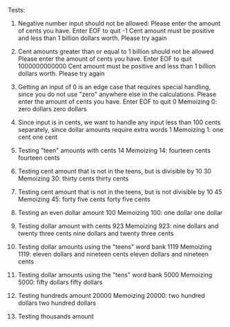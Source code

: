 Tests:
1. Negative number input should not be allowed:
Please enter the amount of cents you have. Enter EOF to quit
-1
Cent amount must be positive and less than 1 billion dollars worth. Please try again

2. Cent amounts greater than or equal to 1 billion should not be allowed
Please enter the amount of cents you have. Enter EOF to quit
1000000000000
Cent amount must be positive and less than 1 billion dollars worth. Please try again

3. Getting an input of 0 is an edge case that requires special handling, since you do
not use "zero" anywhere else in the calculations.
Please enter the amount of cents you have. Enter EOF to quit
0
Memoizing 0: zero dollars
zero dollars

4. Since input is in cents, we want to handle any input less than 100 cents separately,
since dollar amounts require extra words
1
Memoizing 1: one cent
one cent

5. Testing "teen" amounts with cents
14
Memoizing 14: fourteen cents
fourteen cents

6. Testing cent amount that is not in the teens, but is divisible by 10
30
Memoizing 30: thirty cents
thirty cents

7. Testing cent amount that is not in the teens, but is not divisible by 10
45
Memoizing 45: forty five cents
forty five cents

8. Testing an even dollar amount
100
Memoizing 100: one dollar
one dollar

9. Testing dollar amount with cents
923
Memoizing 923: nine dollars and twenty three cents
nine dollars and twenty three cents

10. Testing dollar amounts using the "teens" word bank
1119
Memoizing 1119: eleven dollars and nineteen cents
eleven dollars and nineteen cents

11. Testing dollar amounts using the "tens" word bank
5000
Memoizing 5000: fifty dollars
fifty dollars

12. Testing hundreds amount
20000
Memoizing 20000: two hundred dollars
two hundred dollars

13. Testing thousands amount
